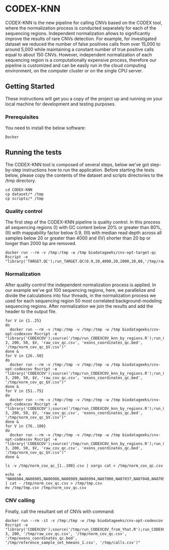 # CODEX-KNN

CODEX-KNN is the new pipeline for calling CNVs based on the CODEX tool, where the normalization process is conducted separately for each of the sequencing regions. Independent normalization allows to significantly improve the results of rare CNVs detection. For example, for investigated dataset we reduced the number of false positives calls from over 15,000 to around 5,000 while maintaining a constant number of true positive calls equal to about 150 CNVs. However, independent normalization of each sequencing region is a computationally expensive process, therefore our pipeline is customized and can be easily run in the cloud computing environment, on the computer cluster or on the single CPU server. 

## Getting Started

These instructions will get you a copy of the project up and running on your local machine for development and testing purposes.

### Prerequisites

You need to install the below software:

```
Docker
```

## Running the tests

The CODEX-KNN tool is composed of several steps, below we've got step-by-step instructions how to run the application. Before starting the tests below, please copy the contents of the dataset and scripts directories to the /tmp directory.
```
cd CODEX-KNN
cp dataset/* /tmp
cp scripts/* /tmp
```

### Quality control

The first step of the CODEX-KNN pipeline is quality control. In this process all sequencing regions (I) with GC content below 20% or greater than 80%, (II) with mappability factor below 0.9, (III) with median read depth across all samples below 20 or greater than 4000 and (IV) shorter than 20 bp or longer than 2000 bp are removed. 

```
docker run --rm -v /tmp:/tmp -w /tmp biodatageeks/cnv-opt-target-qc Rscript -e "library('TARGET.QC');run_TARGET.QC(0.9,20,4000,20,2000,20,80,'/tmp/raw_cov.csv','/tmp/raw_cov_qc.csv','/tmp/exons_coordinates.bed','/tmp/exons_coordinates_qc.bed')"
```

### Normalization

After quality control the independent normalization process is applied. In our example we've got 100 sequencing regions, here, we parallelize and divide the calculations into four threads, in the normalization process we used for each sequencing region 50 most correlated background-modeling sequencing regions. After normalization we join the results and add the header to the output file.

```
for V in {1..25}
do
  docker run --rm -v /tmp:/tmp -v /tmp:/tmp -w /tmp biodatageeks/cnv-opt-codexcov Rscript -e "library('CODEXCOV');source('/tmp/run_CODEXCOV_knn_by_regions.R');run_CODEXCOV(1, 3, 200, 50, $V, 'raw_cov_qc.csv', 'exons_coordinates_qc.bed', '/tmp/norm_cov_qc_$V.csv')"
done &
for V in {26..50}
do
  docker run --rm -v /tmp:/tmp -v /tmp:/tmp -w /tmp biodatageeks/cnv-opt-codexcov Rscript -e "library('CODEXCOV');source('/tmp/run_CODEXCOV_knn_by_regions.R');run_CODEXCOV(1, 3, 200, 50, $V, 'raw_cov_qc.csv', 'exons_coordinates_qc.bed', '/tmp/norm_cov_qc_$V.csv')"
done &
for V in {51..75}
do
  docker run --rm -v /tmp:/tmp -v /tmp:/tmp -w /tmp biodatageeks/cnv-opt-codexcov Rscript -e "library('CODEXCOV');source('/tmp/run_CODEXCOV_knn_by_regions.R');run_CODEXCOV(1, 3, 200, 50, $V, 'raw_cov_qc.csv', 'exons_coordinates_qc.bed', '/tmp/norm_cov_qc_$V.csv')"
done &
for V in {76..100}
do
  docker run --rm -v /tmp:/tmp -v /tmp:/tmp -w /tmp biodatageeks/cnv-opt-codexcov Rscript -e "library('CODEXCOV');source('/tmp/run_CODEXCOV_knn_by_regions.R');run_CODEXCOV(1, 3, 200, 50, $V, 'raw_cov_qc.csv', 'exons_coordinates_qc.bed', '/tmp/norm_cov_qc_$V.csv')"
done &

ls -v /tmp/norm_cov_qc_{1..100}.csv | xargs cat > /tmp/norm_cov_qc.csv

echo -e "NA06984,NA06985,NA06986,NA06989,NA06994,NA07000,NA07037,NA07048,NA07051,NA07056,NA07347,NA07357,NA10847,NA10851,NA11829,NA11830,NA11831,NA11832,NA11840,NA11843,NA11881,NA11892,NA11893,NA11894,NA11918,NA11919,NA11920,NA11930,NA11931,NA11932,NA11933,NA11992,NA11994,NA11995,NA12003,NA12004,NA12005,NA12006,NA12043,NA12044,NA12045,NA12046,NA12058,NA12144,NA12154,NA12155,NA12156,NA12234,NA12249,NA12272,NA12273,NA12275,NA12282,NA12283,NA12286,NA12287,NA12340,NA12341,NA12342,NA12347,NA12348,NA12383,NA12399,NA12400,NA12413,NA12414,NA12489,NA12546,NA12716,NA12717,NA12718,NA12748,NA12749,NA12750,NA12751,NA12760,NA12761,NA12762,NA12763,NA12775,NA12776,NA12777,NA12778,NA12812,NA12813,NA12814,NA12815,NA12827,NA12828,NA12829,NA12830,NA12842,NA12843,NA12872,NA12873,NA12874,NA12878,NA12889,NA12890,NA18486,NA18488,NA18489,NA18498,NA18499,NA18501,NA18502,NA18504,NA18505,NA18507,NA18508,NA18510,NA18511,NA18516,NA18517,NA18519,NA18520,NA18522,NA18523,NA18525,NA18526,NA18528,NA18530,NA18531,NA18532,NA18533,NA18534,NA18535,NA18536,NA18537,NA18538,NA18539,NA18541,NA18542,NA18543,NA18544,NA18545,NA18546,NA18547,NA18548,NA18549,NA18550,NA18552,NA18553,NA18555,NA18557,NA18558,NA18559,NA18560,NA18561,NA18562,NA18563,NA18564,NA18565,NA18566,NA18567,NA18570,NA18571,NA18572,NA18573,NA18574,NA18577,NA18579,NA18582,NA18591,NA18592,NA18593,NA18595,NA18596,NA18597,NA18599,NA18602,NA18603,NA18605,NA18606,NA18608,NA18609,NA18610,NA18611,NA18612,NA18613,NA18614,NA18615,NA18616,NA18617,NA18618,NA18619,NA18620,NA18621,NA18622,NA18623,NA18624,NA18625,NA18626,NA18627,NA18628,NA18629,NA18630,NA18631,NA18632,NA18633,NA18634,NA18635,NA18636,NA18637,NA18638,NA18639,NA18640,NA18641,NA18642,NA18643,NA18644,NA18645,NA18646,NA18647,NA18648,NA18740,NA18745,NA18747,NA18748,NA18749,NA18757,NA18853,NA18856,NA18858,NA18861,NA18864,NA18865,NA18867,NA18868,NA18870,NA18871,NA18873,NA18874,NA18876,NA18877,NA18878,NA18879,NA18881,NA18907,NA18908,NA18909,NA18910,NA18912,NA18915,NA18916,NA18917,NA18923,NA18924,NA18933,NA18934,NA18939,NA18940,NA18941,NA18942,NA18943,NA18944,NA18945,NA18946,NA18947,NA18948,NA18949,NA18950,NA18951,NA18952,NA18953,NA18954,NA18956,NA18957,NA18959,NA18960,NA18961,NA18962,NA18963,NA18964,NA18965,NA18966,NA18967,NA18968,NA18969,NA18970,NA18971,NA18972,NA18973,NA18974,NA18975,NA18976,NA18977,NA18978,NA18979,NA18980,NA18981,NA18982,NA18983,NA18984,NA18985,NA18986,NA18987,NA18988,NA18989,NA18990,NA18991,NA18992,NA18993,NA18994,NA18995,NA18997,NA18998,NA18999,NA19000,NA19001,NA19002,NA19003,NA19004,NA19005,NA19006,NA19007,NA19009,NA19010,NA19011,NA19012,NA19017,NA19019,NA19020,NA19023,NA19024,NA19025,NA19026,NA19027,NA19028,NA19030,NA19031,NA19035,NA19036,NA19037,NA19038,NA19041,NA19042,NA19043,NA19054,NA19055,NA19056,NA19057,NA19058,NA19059,NA19060,NA19062,NA19063,NA19064,NA19065,NA19066,NA19067,NA19068,NA19070,NA19072,NA19074,NA19075,NA19076,NA19077,NA19078,NA19079,NA19080,NA19081,NA19082,NA19083,NA19084,NA19085,NA19086,NA19087,NA19088,NA19089,NA19090,NA19091,NA19092,NA19093,NA19095,NA19096,NA19098,NA19099,NA19102,NA19107,NA19108,NA19113,NA19114,NA19116,NA19117,NA19118,NA19119,NA19121,NA19129,NA19130,NA19131,NA19137,NA19138,NA19141,NA19143,NA19144,NA19146,NA19147,NA19149,NA19152,NA19153,NA19159,NA19160,NA19171,NA19172,NA19175,NA19184,NA19185,NA19189,NA19190,NA19197,NA19198,NA19200,NA19201,NA19204,NA19206,NA19207,NA19209,NA19210,NA19213,NA19214,NA19222,NA19223,NA19225,NA19235,NA19236,NA19238,NA19239,NA19240,NA19247,NA19248,NA19256,NA19257,NA19307,NA19308,NA19309,NA19310,NA19311,NA19312,NA19313,NA19314,NA19315,NA19316,NA19317,NA19318,NA19319,NA19320,NA19321,NA19323,NA19324,NA19327,NA19328,NA19331,NA19332,NA19334,NA19338,NA19346,NA19347,NA19350,NA19351,NA19355,NA19360,NA19372,NA19374,NA19375,NA19376,NA19377,NA19378,NA19379,NA19380,NA19383,NA19384,NA19385,NA19390,NA19391,NA19393,NA19394,NA19395,NA19397,NA19399,NA19401,NA19403,NA19404,NA19428,NA19429,NA19430,NA19431,NA19434,NA19435,NA19436,NA19437,NA19438,NA19439,NA19440,NA19443,NA19445,NA19446,NA19448,NA19449,NA19451,NA19452,NA19454,NA19455,NA19456,NA19457,NA19461,NA19462,NA19463,NA19466,NA19467,NA19468,NA19471,NA19472,NA19473,NA19474,NA19475,NA19625,NA19648,NA19649,NA19651,NA19652,NA19654,NA19655,NA19657,NA19658,NA19660,NA19661,NA19663,NA19664,NA19669,NA19670,NA19675,NA19676,NA19678,NA19679,NA19681,NA19682,NA19684,NA19685,NA19700,NA19701,NA19703,NA19704,NA19707,NA19711,NA19712,NA19713,NA19716,NA19717,NA19719,NA19720,NA19722,NA19723,NA19725,NA19726,NA19728,NA19729,NA19731,NA19732,NA19734,NA19735,NA19740,NA19741,NA19746,NA19747,NA19749,NA19750,NA19752,NA19755,NA19756,NA19758,NA19759,NA19761,NA19762,NA19764,NA19770,NA19771,NA19773,NA19774,NA19776,NA19777,NA19779,NA19780,NA19782,NA19783,NA19785,NA19786,NA19788,NA19789,NA19792,NA19794,NA19795,NA19818,NA19819,NA19834,NA19835,NA19900,NA19901,NA19904,NA19908,NA19909,NA19913,NA19914,NA19916,NA19917,NA19920,NA19921,NA19922,NA19923,NA19982,NA19984,NA19985,NA20126,NA20127,NA20274,NA20276,NA20278,NA20281,NA20282,NA20287,NA20289,NA20291,NA20294,NA20296,NA20298,NA20299,NA20314,NA20317,NA20318,NA20320,NA20321,NA20322,NA20332,NA20334,NA20336,NA20339,NA20340,NA20341,NA20342,NA20344,NA20346,NA20348,NA20351,NA20355,NA20356,NA20357,NA20359,NA20362,NA20412,NA20502,NA20503,NA20504,NA20505,NA20506,NA20507,NA20508,NA20509,NA20510,NA20511,NA20512,NA20513,NA20514,NA20515,NA20516,NA20517,NA20518,NA20519,NA20520,NA20521,NA20522,NA20524,NA20525,NA20526,NA20527,NA20528,NA20529,NA20530,NA20531,NA20532,NA20533,NA20534,NA20535,NA20536,NA20538,NA20539,NA20540,NA20541,NA20542,NA20543,NA20544,NA20581,NA20582,NA20585,NA20586,NA20587,NA20588,NA20589,NA20752,NA20753,NA20754,NA20755,NA20756,NA20757,NA20758,NA20759,NA20760,NA20761,NA20762,NA20763,NA20764,NA20765,NA20766,NA20767,NA20768,NA20769,NA20770,NA20771,NA20772,NA20773,NA20774,NA20775,NA20778,NA20783,NA20785,NA20786,NA20787,NA20790,NA20792,NA20795,NA20796,NA20797,NA20798,NA20799,NA20802,NA20803,NA20804,NA20805,NA20806,NA20807,NA20808,NA20809,NA20810,NA20811,NA20812,NA20813,NA20814,NA20815,NA20818,NA20819,NA20821,NA20822,NA20826,NA20827,NA20828,NA20832,NA20845,NA20846,NA20847,NA20849,NA20850,NA20851,NA20852,NA20853,NA20854,NA20856,NA20858,NA20859,NA20861,NA20862,NA20863,NA20864,NA20866,NA20867,NA20868,NA20869,NA20870,NA20871,NA20872,NA20874,NA20875,NA20876,NA20877,NA20878,NA20881,NA20882,NA20884,NA20885,NA20886,NA20887,NA20888,NA20889,NA20890,NA20891,NA20892,NA20893,NA20894,NA20895,NA20896,NA20897,NA20898,NA20899,NA20900,NA20901,NA20902,NA20903,NA20904,NA20905,NA20906,NA20908,NA20910,NA20911,NA21086,NA21087,NA21088,NA21089,NA21090,NA21091,NA21092,NA21093,NA21094,NA21095,NA21097,NA21098,NA21099,NA21100,NA21101,NA21102,NA21103,NA21104,NA21105,NA21106,NA21107,NA21108,NA21109,NA21110,NA21111,NA21112,NA21113,NA21114,NA21115,NA21116,NA21117,NA21118,NA21119,NA21120,NA21122,NA21123,NA21124,NA21125,NA21126,NA21127,NA21128,NA21129,NA21130,NA21133,NA21135,NA21137,NA21141,NA21142,NA21143,NA21144" | cat - /tmp/norm_cov_qc.csv > /tmp/tmp.csv
mv /tmp/tmp.csv /tmp/norm_cov_qc.csv
```

### CNV calling

Finally, call the resultant set of CNVs with command:

```
docker run --rm -it -v /tmp:/tmp -w /tmp biodatageeks/cnv-opt-codexcov Rscript -e "library('CODEXCOV');source('/tmp/run_CODEXCOV_from_Yhat.R');run_CODEXCOV(1, 3, 200, '/tmp/raw_cov_qc.csv', '/tmp/norm_cov_qc.csv', '/tmp/exons_coordinates_qc.bed', '/tmp/reference_sample_set_kmeans_1.csv', '/tmp/calls.csv')"
```
